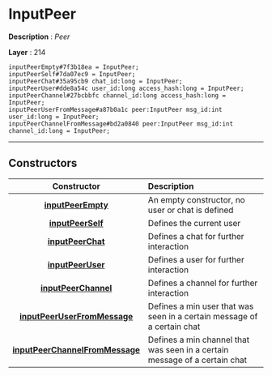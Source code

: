 # InputPeer

**Description** : *Peer*

**Layer** : 214

```tl
inputPeerEmpty#7f3b18ea = InputPeer;
inputPeerSelf#7da07ec9 = InputPeer;
inputPeerChat#35a95cb9 chat_id:long = InputPeer;
inputPeerUser#dde8a54c user_id:long access_hash:long = InputPeer;
inputPeerChannel#27bcbbfc channel_id:long access_hash:long = InputPeer;
inputPeerUserFromMessage#a87b0a1c peer:InputPeer msg_id:int user_id:long = InputPeer;
inputPeerChannelFromMessage#bd2a0840 peer:InputPeer msg_id:int channel_id:long = InputPeer;
```

---

## Constructors

| Constructor | Description |
| :---: | :--- |
| [**inputPeerEmpty**](constructor/inputPeerEmpty) | An empty constructor, no user or chat is defined |
| [**inputPeerSelf**](constructor/inputPeerSelf) | Defines the current user |
| [**inputPeerChat**](constructor/inputPeerChat) | Defines a chat for further interaction |
| [**inputPeerUser**](constructor/inputPeerUser) | Defines a user for further interaction |
| [**inputPeerChannel**](constructor/inputPeerChannel) | Defines a channel for further interaction |
| [**inputPeerUserFromMessage**](constructor/inputPeerUserFromMessage) | Defines a min user that was seen in a certain message of a certain chat |
| [**inputPeerChannelFromMessage**](constructor/inputPeerChannelFromMessage) | Defines a min channel that was seen in a certain message of a certain chat |